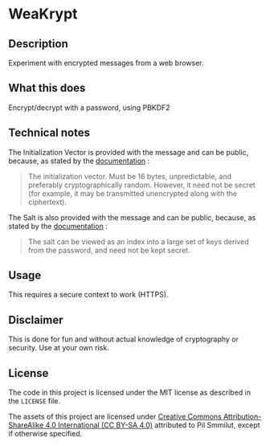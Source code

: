 # WeaKrypt

## Description

Experiment with encrypted messages from a web browser.

## What this does

Encrypt/decrypt with a password, using PBKDF2

## Technical notes

The Initialization Vector is provided with the message and can be public, because, as stated by the [documentation](https://developer.mozilla.org/en-US/docs/Web/API/SubtleCrypto/encrypt) :

> The initialization vector. Must be 16 bytes, unpredictable, and preferably cryptographically random. However, it need not be secret (for example, it may be transmitted unencrypted along with the ciphertext). 

The Salt is also provided with the message and can be public, because, as stated by the [documentation](https://datatracker.ietf.org/doc/html/rfc2898) :

> The salt can be viewed as an index into a large set of keys derived from the password, and need not be kept secret.

## Usage

This requires a secure context to work (HTTPS).

## Disclaimer

This is done for fun and without actual knowledge of cryptography or security. Use at your own risk.

## License

The code in this project is licensed under the MIT license as described in the `LICENSE` file.

The assets of this project are licensed under [Creative Commons Attribution-ShareAlike 4.0 International (CC BY-SA 4.0)](https://creativecommons.org/licenses/by-sa/4.0/) attributed to Pil Smmilut, except if otherwise specified.
